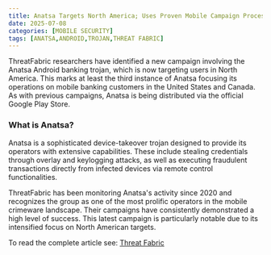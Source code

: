 ```yaml
---
title: Anatsa Targets North America; Uses Proven Mobile Campaign Process
date: 2025-07-08
categories: [MOBILE SECURITY]
tags: [ANATSA,ANDROID,TROJAN,THREAT FABRIC]
---
```


ThreatFabric researchers have identified a new campaign involving the Anatsa Android banking trojan, which is now targeting users in North America. This marks at least the third instance of Anatsa focusing its operations on mobile banking customers in the United States and Canada. As with previous campaigns, Anatsa is being distributed via the official Google Play Store.

### What is Anatsa?

Anatsa is a sophisticated device-takeover trojan designed to provide its operators with extensive capabilities. These include stealing credentials through overlay and keylogging attacks, as well as executing fraudulent transactions directly from infected devices via remote control functionalities.

ThreatFabric has been monitoring Anatsa's activity since 2020 and recognizes the group as one of the most prolific operators in the mobile crimeware landscape. Their campaigns have consistently demonstrated a high level of success. This latest campaign is particularly notable due to its intensified focus on North American targets.

To read the complete article see: [Threat Fabric](https://www.threatfabric.com/blogs/anatsa-targets-north-america-uses-proven-mobile-campaign-process)